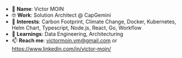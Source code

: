 - 👋 **Name**: Victor MOIN
- 🤓 **Work**: Solution Architect @ CapGemini
- 👀 **Interests**: Carbon Footprint, Climate Change, Docker, Kubernetes, Helm Chart, Typescript, Node.js, React, Go, Workflow
- 🌱 **Learnings**: Data Engineering, Architecturing
- 📫 **Reach me**: victormoin.vm@gmail.com or https://www.linkedin.com/in/victor-moin/

<!---
vctrmn/vctrmn is a ✨ special ✨ repository because its `README.md` (this file) appears on your GitHub profile.
You can click the Preview link to take a look at your changes.
--->
